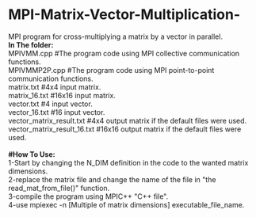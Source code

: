 # MPI-Matrix-Vector-Multiplication-
MPI program for cross-multiplying a matrix by a vector in parallel.
<br>
<b>In The folder:</b><br>
MPIVMM.cpp                      #The program code using MPI collective communication functions.<br>
MPIVMMP2P.cpp                   #The program code using MPI point-to-point communication functions. <br>
matrix.txt                      #4x4 input matrix.<br>
matrix_16.txt                   #16x16 input matrix.<br>
vector.txt                      #4 input vector.<br>
vector_16.txt                   #16 input vector.<br>
vector_matrix_result.txt        #4x4 output matrix if the default files were used.<br>
vector_matrix_result_16.txt     #16x16 output matrix if the default files were used.<br>
<br>
<b>#How To Use:</b><br>
1-Start by changing the N_DIM definition in the code to the wanted matrix dimensions.<br>
2-replace the matrix file and change the name of the file in "the read_mat_from_file()" function.<br>
3-compile the program using MPIC++ "C++ file".<br>
4-use mpiexec -n [Multiple of matrix dimensions] executable_file_name.<br>
